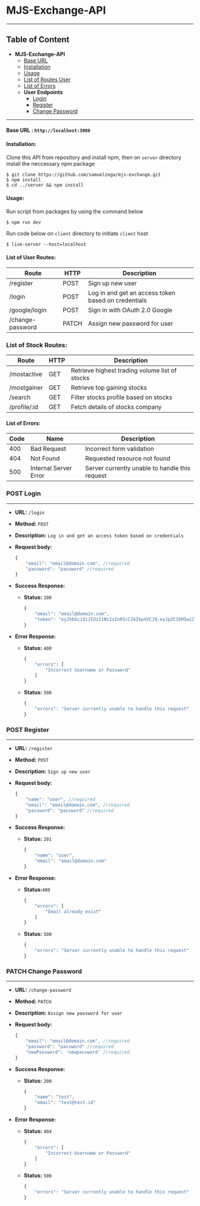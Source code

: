 # MJS-Exchange-API

------
## Table of Content

- **MJS-Exchange-API**
  - [Base URL](#base-url--httplocalhost3000)
  - [Installation](#installation)
  - [Usage](#usage)
  - [List of Routes User](#list-of-routes-user)
  - [List of Errors](#list-of-errors)
  - **User Endpoints**
    - [Login](#post-login)
    - [Register](#post-register)
    - [Change Password](#patch-change-password)

------

#### **Base URL :** `http://localhost:3000`

#### **Installation:**

Clone this API from repository and install npm, then on `server` directory install the neccessary npm package

```
$ git clone https://github.com/samuelzega/mjs-exchange.git
$ npm install
$ cd ../server && npm install
```

#### **Usage:**

Run script from packages by using the command below

```
$ npm run dev
```

Run code below on `client` directory to initiate `client` host

```
$ live-server --host=localhost
```

#### **List of User Routes:**

| **Route**        | **HTTP** | **Description**                                     |
| ---------------- | -------- | --------------------------------------------------- |
| /register        | POST     | Sign up new user                                    |
| /login           | POST     | Log in and get an access token based on credentials |
| /google/login    | POST     | Sign in with OAuth 2.0 Google                       |
| /change-password | PATCH    | Assign new password for user                        |

### **List of Stock Routes:**

| **Route**    | **HTTP** | **Description**                                |
| ------------ | -------- | ---------------------------------------------- |
| /mostactive  | GET      | Retrieve highest trading volume list of stocks |
| /mostgainer  | GET      | Retrieve top gaining stocks                    |
| /search      | GET      | Filter stocks profile based on stocks          |
| /profile/:id | GET      | Fetch details of stocks company                |

#### **List of Errors:**

| **Code** | **Name**              | **Description**                                |
| -------- | --------------------- | ---------------------------------------------- |
| 400      | Bad Request           | Incorrect form validation                      |
| 404      | Not Found             | Requested resource not found                   |
| 500      | Internal Server Error | Server currently unable to handle this request |



### **POST Login**

------

- **URL:** `/login`

- **Method:** `POST`

- **Description:** `Log in and get an access token based on credentials`

- **Request body:**

  ```javascript
  {
      "email": "email@domain.com", //required
      "password": "password" //required
  }
  ```

- **Success Response:**

  - **Status:** `200`

    ```javascript
    {
        "email": "email@domain.com",
        "token": "eyJhbGciOiJIUzI1NiIsInR5cCI6IkpXVCJ9.eyJpZCI6MSwiZW1haWwiOiJ0ZXN0QHRlc3QuaWQiLCJpYXQiOjE1ODEwMTUyMTl9.OQYDBjJ0VvAAm7fsXVqKZBg8ZFt4mEdM50wOBih4DlQ"
    }
    ```

- **Error Response:**

  - **Status:** `400`

    ```javascript
    {
        "errors": [
            "Incorrect Username or Password"
        ]
    }
    ```

  - **Status:** `500`

    ```javascript
    {
        "errors": "Server currently unable to handle this request"
    }
    ```

### **POST Register**

------

- **URL:** `/register`

- **Method:** `POST`

- **Description:** `Sign up new user`

- **Request body:**

  ```javascript
  {
      "name": "user", //required
      "email": "email@domain.com", //required
      "password": "password" //required
  }
  ```

- **Success Response:**

  - **Status:** `201`

    ```javascript
    {
        "name": "user",
        "email": "email@domain.com"
    }
    ```

- **Error Response:**

  - **Status:**`400`

    ```javascript
    {
        "errors": [
            "Email already exist"
        ]
    }
    ```

  - **Status:** `500`

    ```javascript
    {
        "errors": "Server currently unable to handle this request"
    }
    ```


### **PATCH Change Password**

------

- **URL:** `/change-password`

- **Method:** `PATCH`

- **Description:** `Assign new password for user`

- **Request body:**

  ```javascript
  {
      "email": "email@domain.com", //required
      "password": "password" //required
      "newPassword": 'newpassword' //required
  }
  ```

- **Success Response:**

  - **Status:** `200`

    ```javascript
    {
        "name": "test",
        "email": "test@test.id"
    }
    ```

- **Error Response:**

  - **Status:** `404`

    ```javascript
    {
        "errors": [
            "Incorrect Username or Password"
        ]
    }
    ```

  - **Status:** `500`

    ```javascript
    {
        "errors": "Server currently unable to handle this request"
    }
    ```

